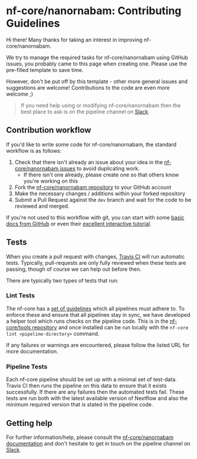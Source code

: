 # nf-core/nanornabam: Contributing Guidelines

Hi there! Many thanks for taking an interest in improving nf-core/nanornabam.

We try to manage the required tasks for nf-core/nanornabam using GitHub issues, you probably came to this page when creating one. Please use the pre-filled template to save time.

However, don't be put off by this template - other more general issues and suggestions are welcome! Contributions to the code are even more welcome ;)

> If you need help using or modifying nf-core/nanornabam then the best place to ask is on the pipeline channel on [Slack](https://nf-core-invite.herokuapp.com/).



## Contribution workflow
If you'd like to write some code for nf-core/nanornabam, the standard workflow
is as follows:

1. Check that there isn't already an issue about your idea in the
   [nf-core/nanornabam issues](https://github.com/nf-core/nanornabam/issues) to avoid
   duplicating work.
    * If there isn't one already, please create one so that others know you're working on this
2. Fork the [nf-core/nanornabam repository](https://github.com/nf-core/nanornabam) to your GitHub account
3. Make the necessary changes / additions within your forked repository
4. Submit a Pull Request against the `dev` branch and wait for the code to be reviewed and merged.

If you're not used to this workflow with git, you can start with some [basic docs from GitHub](https://help.github.com/articles/fork-a-repo/) or even their [excellent interactive tutorial](https://try.github.io/).


## Tests
When you create a pull request with changes, [Travis CI](https://travis-ci.org/) will run automatic tests.
Typically, pull-requests are only fully reviewed when these tests are passing, though of course we can help out before then.

There are typically two types of tests that run:

### Lint Tests
The nf-core has a [set of guidelines](http://nf-co.re/guidelines) which all pipelines must adhere to.
To enforce these and ensure that all pipelines stay in sync, we have developed a helper tool which runs checks on the pipeline code. This is in the [nf-core/tools repository](https://github.com/nf-core/tools) and once installed can be run locally with the `nf-core lint <pipeline-directory>` command.

If any failures or warnings are encountered, please follow the listed URL for more documentation.

### Pipeline Tests
Each nf-core pipeline should be set up with a minimal set of test-data.
Travis CI then runs the pipeline on this data to ensure that it exists successfully.
If there are any failures then the automated tests fail.
These tests are run both with the latest available version of Nextflow and also the minimum required version that is stated in the pipeline code.

## Getting help
For further information/help, please consult the [nf-core/nanornabam documentation](https://github.com/nf-core/nanornabam#documentation) and don't hesitate to get in touch on the pipeline channel on [Slack](https://nf-core-invite.herokuapp.com/).
